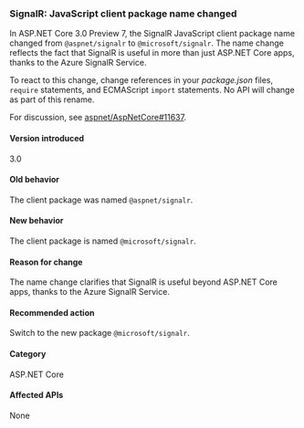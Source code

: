 ### SignalR: JavaScript client package name changed

In ASP.NET Core 3.0 Preview 7, the SignalR JavaScript client package name changed from `@aspnet/signalr` to `@microsoft/signalr`. The name change reflects the fact that SignalR is useful in more than just ASP.NET Core apps, thanks to the Azure SignalR Service.

To react to this change, change references in your *package.json* files, `require` statements, and ECMAScript `import` statements. No API will change as part of this rename.

For discussion, see [aspnet/AspNetCore#11637](https://github.com/aspnet/AspNetCore/issues/11637).

#### Version introduced

3.0

#### Old behavior

The client package was named `@aspnet/signalr`.

#### New behavior

The client package is named `@microsoft/signalr`.

#### Reason for change

The name change clarifies that SignalR is useful beyond ASP.NET Core apps, thanks to the Azure SignalR Service.

#### Recommended action

Switch to the new package `@microsoft/signalr`.

#### Category

ASP.NET Core

#### Affected APIs

None

<!-- 

#### Affected APIs

Not detectable via API analysis

-->
